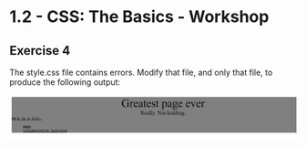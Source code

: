 # 1.2 - CSS: The Basics - Workshop

## Exercise 4

The style.css file contains errors. Modify that file, and only that file, to produce the following output:

![exercise-4 goal](../../__lecture/assets/ex-4-goal.png)
